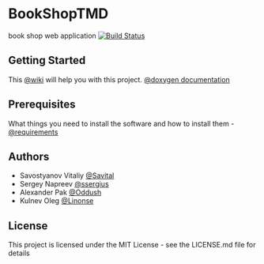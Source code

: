 # BookShopTMD
book shop web application 
[![Build Status](https://travis-ci.com/Savital/BookShopTMD.svg?branch=master)](https://travis-ci.com/Savital/BookShopTMD)


## Getting Started
This [@wiki](https://github.com/Savital/BookShopTMD/wiki) will help you with this project.
[@doxygen documentation](https://savital.github.io/BookShopTMD/)

## Prerequisites
What things you need to install the software and how to install them - [@requirements](https://github.com/Savital/BookShopTMD/blob/master/requirements.txt)

## Authors
* Savostyanov Vitaliy [@Savital](https://github.com/Savital)
* Sergey Napreev [@ssergius](https://github.com/ssergius)
* Alexander Pak [@Oddush](https://github.com/Oddush)
* Kulnev Oleg [@Linonse](https://github.com/Linonse)

## License
This project is licensed under the MIT License - see the LICENSE.md file for details

